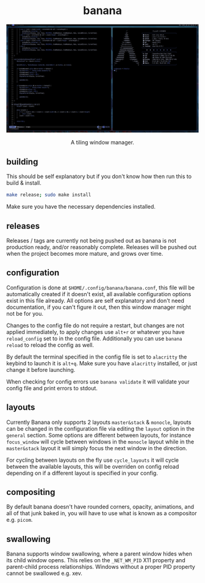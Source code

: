 <div align="center">

# banana

![banana](.github/banana.png)

A tiling window manager.

</div>

## building

This should be self explanatory but if you don't know how then run this to build & install.

```bash
make release; sudo make install
```

Make sure you have the necessary dependencies installed.

## releases

Releases / tags are currently not being pushed out as banana is not production ready, and/or
reasonably complete. Releases will be pushed out when the project becomes more mature, and
grows over time.

## configuration

Configuration is done at `$HOME/.config/banana/banana.conf`, this file will be automatically
created if it doesn't exist, all available configuration options exist in this file already.
All options are self explanatory and don't need documentation, if you can't figure it out,
then this window manager might not be for you.

Changes to the config file do not require a restart, but changes are not applied immediately,
to apply changes use `alt+r` or whatever you have `reload_config` set to in the config
file. Additionally you can use `banana reload` to reload the config as well.

By default the terminal specified in the config file is set to `alacritty` the keybind to
launch it is `alt+q`. Make sure you have `alacritty` installed, or just change it before
launching.

When checking for config errors use `banana validate` it will validate your config file and
print errors to stdout.

## layouts

Currently Banana only supports 2 layouts `master&stack` & `monocle`, layouts can be changed
in the configuration file via editing the `layout` option in the `general` section. Some
options are different between layouts, for instance `focus_window` will cycle between windows
in the `monocle` layout while in the `master&stack` layout it will simply focus the next window
in the direction.

For cycling between layouts on the fly use `cycle_layouts` it will cycle between the available
layouts, this will be overriden on config reload depending on if a different layout is specified
in your config.

## compositing

By default banana doesn't have rounded corners, opacity, animations, and all of that junk
baked in, you will have to use what is known as a compositor e.g. `picom`.

## swallowing

Banana supports window swallowing, where a parent window hides when its child window opens.
This relies on the `_NET_WM_PID` X11 property and parent-child process relationships. Windows
without a proper PID property cannot be swallowed e.g. xev.